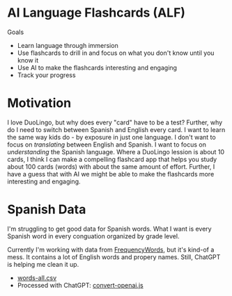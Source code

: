 # AI Language Flashcards (ALF)

Goals

- Learn language through immersion
- Use flashcards to drill in and focus on what you don't know until you know it
- Use AI to make the flashcards interesting and engaging
- Track your progress

# Motivation

I love DuoLingo, but why does every "card" have to be a test? Further, why do I need to switch between Spanish and English every card. I want to learn the same way kids do - by exposure in just one language. I don't want to focus on _translating_ between English and Spanish. I want to focus on _understanding_ the Spanish language. Where a DuoLingo lession is about 10 cards, I think I can make a compelling flashcard app that helps you study about 100 cards (words) with about the same amount of effort. Further, I have a guess that with AI we might be able to make the flashcards more interesting and engaging.

# Spanish Data

I'm struggling to get good data for Spanish words. What I want is every Spanish word in every conguation organized by grade level.

Currently I'm working with data from [FrequencyWords](https://github.com/hermitdave/FrequencyWords/tree/master/content/2018/es), but it's kind-of a mess. It contains a lot of English words and propery names. Still, ChatGPT is helping me clean it up.

- [words-all.csv](src/data/words-all.csv)
- Processed with ChatGPT: [convert-openai.js](src/data/convert-openai.js)
